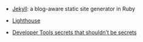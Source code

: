 
- [Jekyll](https://github.com/jekyll/jekyll): a blog-aware static site generator in Ruby

- [Lighthouse](https://developers.google.com/web/tools/lighthouse)

- [Developer Tools secrets that shouldn’t be secrets](https://christianheilmann.com/2021/11/01/developer-tools-secrets-that-shouldnt-be-secrets/)
